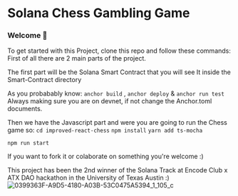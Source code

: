 # Solana Chess Gambling Game 

### **Welcome 👋**
To get started with this Project, clone this repo and follow these commands:
First of all there are 2 main parts of the project.

The first part will be the Solana Smart Contract that you will see It inside the Smart-Contract directory

As you probabably know: `anchor build` , `anchor deploy` & `anchor run test`
Always making sure you are on devnet, if not change the Anchor.toml documents.

Then we have the Javascript part and were you are going to run the Chess game so:
`cd improved-react-chess`
`npm install`
`yarn add ts-mocha`

`npm run start` 

If you want to fork it or colaborate on something you're welcome :)

This project has been the 2nd winner of the Solana Track at Encode Club x ATX DAO hackathon in the University of Texas Austin :)
![0399363F-A9D5-4180-A03B-53C0475A5394_1_105_c](https://user-images.githubusercontent.com/62452212/176984803-23fd8585-835a-4a46-bbe1-eb92cb96aa03.jpeg)

